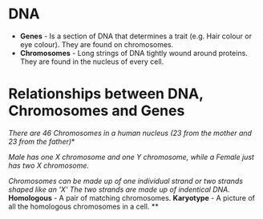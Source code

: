 # DNA

- **Genes** - Is a section of DNA that determines a trait (e.g. Hair colour or eye colour). They are found on chromosomes.
- **Chromosomes** - Long strings of DNA tightly wound around proteins. They are found in the nucleus of every cell.


# Relationships between DNA, Chromosomes and Genes
*There are 46 Chromosomes in a human nucleus (23 from the mother and 23 from the father)**

*Male has one X chromosome and one Y chromosome, while a Female just has two X chromosome.*

*Chromosomes can be made up of one individual strand or two strands shaped like an 'X'
The two strands are made up of indentical DNA.*
**Homologous** - A pair of matching chromosomes.
**Karyotype** - A picture of all the homologous chromosomes in a cell.
**